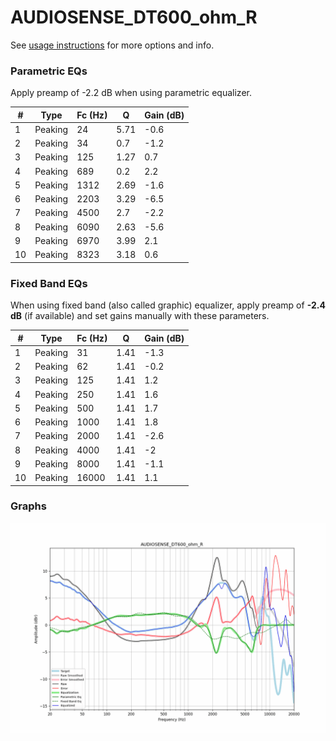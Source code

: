# AUDIOSENSE_DT600_ohm_R
See [usage instructions](https://github.com/jaakkopasanen/AutoEq#usage) for more options and info.

### Parametric EQs
Apply preamp of -2.2 dB when using parametric equalizer.

|   # | Type    |   Fc (Hz) |    Q |   Gain (dB) |
|-----|---------|-----------|------|-------------|
|   1 | Peaking |        24 | 5.71 |        -0.6 |
|   2 | Peaking |        34 | 0.7  |        -1.2 |
|   3 | Peaking |       125 | 1.27 |         0.7 |
|   4 | Peaking |       689 | 0.2  |         2.2 |
|   5 | Peaking |      1312 | 2.69 |        -1.6 |
|   6 | Peaking |      2203 | 3.29 |        -6.5 |
|   7 | Peaking |      4500 | 2.7  |        -2.2 |
|   8 | Peaking |      6090 | 2.63 |        -5.6 |
|   9 | Peaking |      6970 | 3.99 |         2.1 |
|  10 | Peaking |      8323 | 3.18 |         0.6 |

### Fixed Band EQs
When using fixed band (also called graphic) equalizer, apply preamp of **-2.4 dB** (if available) and set gains manually with these parameters.

|   # | Type    |   Fc (Hz) |    Q |   Gain (dB) |
|-----|---------|-----------|------|-------------|
|   1 | Peaking |        31 | 1.41 |        -1.3 |
|   2 | Peaking |        62 | 1.41 |        -0.2 |
|   3 | Peaking |       125 | 1.41 |         1.2 |
|   4 | Peaking |       250 | 1.41 |         1.6 |
|   5 | Peaking |       500 | 1.41 |         1.7 |
|   6 | Peaking |      1000 | 1.41 |         1.8 |
|   7 | Peaking |      2000 | 1.41 |        -2.6 |
|   8 | Peaking |      4000 | 1.41 |        -2   |
|   9 | Peaking |      8000 | 1.41 |        -1.1 |
|  10 | Peaking |     16000 | 1.41 |         1.1 |

### Graphs
![](./AUDIOSENSE_DT600_ohm_R.png)
